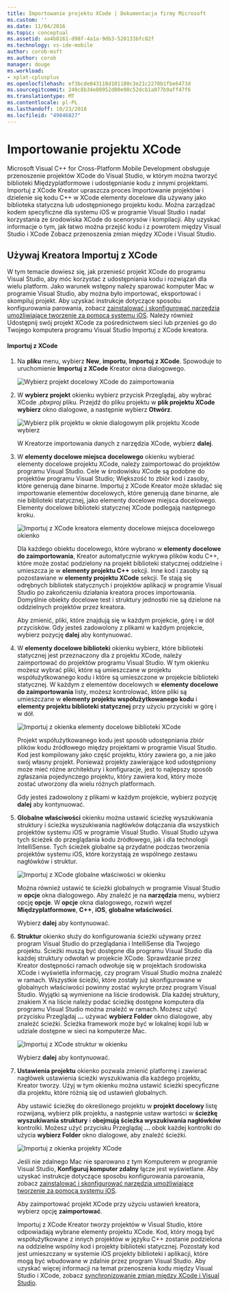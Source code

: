 ```yaml
---
title: Importowanie projektu XCode | Dokumentacja firmy Microsoft
ms.custom: ''
ms.date: 11/04/2016
ms.topic: conceptual
ms.assetid: aa4b8161-d98f-4a1a-9db3-520133bfc82f
ms.technology: vs-ide-mobile
author: corob-msft
ms.author: corob
manager: douge
ms.workload:
- xplat-cplusplus
ms.openlocfilehash: ef3bcde043118d101180c3e21c2278b1fbe6473d
ms.sourcegitcommit: 240c8b34e80952d00e90c52dcb1a077b9aff47f6
ms.translationtype: MT
ms.contentlocale: pl-PL
ms.lasthandoff: 10/23/2018
ms.locfileid: "49846827"
---
```

# <a name="import-an-xcode-project"></a>Importowanie projektu XCode
Microsoft Visual C++ for Cross-Platform Mobile Development obsługuje przenoszenie projektów XCode do Visual Studio, w którym można tworzyć biblioteki Międzyplatformowe i udostępnianie kodu z innymi projektami. Importuj z XCode Kreator upraszcza proces Importowanie projektów i dzielenie się kodu C++ w XCode elementy docelowe dla używany jako biblioteka statyczna lub udostępnionego projektu kodu. Można zarządzać kodem specyficzne dla systemu iOS w programie Visual Studio i nadal korzystania ze środowiska XCode do scenorysów i kompilacji. Aby uzyskać informacje o tym, jak łatwo można przejść kodu i z powrotem między Visual Studio i XCode Zobacz przenoszenia zmian między XCode i Visual Studio.  
  
## <a name="use-the-import-from-xcode-wizard"></a>Używaj Kreatora Importuj z XCode  
 W tym temacie dowiesz się, jak przenieść projekt XCode do programu Visual Studio, aby móc korzystać z udostępniania kodu i rozwiązań dla wielu platform. Jako warunek wstępny należy sparować komputer Mac w programie Visual Studio, aby można było importować, eksportować i skompiluj projekt. Aby uzyskać instrukcje dotyczące sposobu konfigurowania parowania, zobacz [zainstalować i skonfigurować narzędzia umożliwiające tworzenie za pomocą systemu iOS](../cross-platform/install-and-configure-tools-to-build-using-ios.md). Należy również Udostępnij swój projekt XCode za pośrednictwem sieci lub przenieś go do Twojego komputera programu Visual Studio Importuj z XCode kreatora.  
  
#### <a name="import-from-xcode"></a>Importuj z XCode  
  
1. Na **pliku** menu, wybierz **New**, **importu**, **Importuj z XCode**. Spowoduje to uruchomienie **Importuj z XCode** Kreator okna dialogowego.  
  
    ![Wybierz projekt docelowy XCode do zaimportowania](../cross-platform/media/cppmdd_u2_importxcode_choose.PNG "CPPMDD_U2_ImportXCode_Choose")  
  
2. W **wybierz projekt** okienku wybierz przycisk Przeglądaj, aby wybrać XCode *.pbxproj* pliku. Przejdź do pliku projektu w **plik projektu XCode wybierz** okno dialogowe, a następnie wybierz **Otwórz**.  
  
    ![Wybierz plik projektu w oknie dialogowym plik projektu Xcode wybierz](../cross-platform/media/cppmdd_u2_importxcode_browse.PNG "CPPMDD_U2_ImportXCode_Browse")  
  
    W Kreatorze importowania danych z narzędzia XCode, wybierz **dalej**.  
  
3. W **elementy docelowe miejsca docelowego** okienku wybierać elementy docelowe projektu XCode, należy zaimportować do projektów programu Visual Studio. Cele w środowisku XCode są podobne do projektów programu Visual Studio; Większość to zbiór kod i zasoby, które generują dane binarne. Importuj z XCode Kreator może składać się importowanie elementów docelowych, które generują dane binarne, ale nie biblioteki statycznej, jako elementy docelowe miejsca docelowego. Elementy docelowe biblioteki statycznej XCode podlegają następnego kroku.  
  
    ![Importuj z XCode kreatora elementy docelowe miejsca docelowego okienko](../cross-platform/media/cppmdd_u2_importxcode_destination.jpg "CPPMDD_U2_ImportXCode_Destination")  
  
    Dla każdego obiektu docelowego, które wybrano w **elementy docelowe do zaimportowania**, Kreator automatycznie wykrywa plików kodu C++, które może zostać podzielony na projekt biblioteki statycznej oddzielne i umieszcza je w **elementy projektu C++** sekcji. Inne kod i zasoby są pozostawiane w **elementy projektu XCode** sekcji. Te stają się odrębnych bibliotek statycznych i projektów aplikacji w programie Visual Studio po zakończeniu działania kreatora proces importowania. Domyślnie obiekty docelowe test i struktury jednostki nie są dzielone na oddzielnych projektów przez kreatora.  
  
    Aby zmienić, pliki, które znajdują się w każdym projekcie, górę i w dół przycisków. Gdy jesteś zadowolony z plikami w każdym projekcie, wybierz pozycję **dalej** aby kontynuować.  
  
4. W **elementy docelowe biblioteki** okienku wybierz, które biblioteki statycznej jest przeznaczony dla z projektu XCode, należy zaimportować do projektów programu Visual Studio. W tym okienku możesz wybrać pliki, które są umieszczane w projektu współużytkowanego kodu i które są umieszczone w projekcie biblioteki statycznej. W każdym z elementów docelowych w **elementy docelowe do zaimportowania** listy, możesz kontrolować, które pliki są umieszczane w **elementy projektu współużytkowanego kodu** i **elementy projektu biblioteki statycznej** przy użyciu przyciski w górę i w dół.  
  
    ![Importuj z okienka elementy docelowe biblioteki XCode](../cross-platform/media/cppmdd_u2_importxcode_library.jpg "CPPMDD_U2_ImportXCode_Library")  
  
    Projekt współużytkowanego kodu jest sposób udostępniania zbiór plików kodu źródłowego między projektami w programie Visual Studio. Kod jest kompilowany jako część projektu, który zawiera go, a nie jako swój własny projekt. Ponieważ projekty zawierające kod udostępniony może mieć różne architektury i konfiguracje, jest to najlepszy sposób zgłaszania pojedynczego projektu, który zawiera kod, który może zostać utworzony dla wielu różnych platformach.  
  
    Gdy jesteś zadowolony z plikami w każdym projekcie, wybierz pozycję **dalej** aby kontynuować.  
  
5. **Globalne właściwości** okienku można ustawić ścieżkę wyszukiwania struktury i ścieżka wyszukiwania nagłówków dołączania dla wszystkich projektów systemu iOS w programie Visual Studio. Visual Studio używa tych ścieżek do przeglądania kodu źródłowego, jak i dla technologii IntelliSense. Tych ścieżek globalne są przydatne podczas tworzenia projektów systemu iOS, które korzystają ze wspólnego zestawu nagłówków i struktur.  
  
    ![Importuj z XCode globalne właściwości w okienku](../cross-platform/media/cppmdd_u2_importxcode_global.jpg "CPPMDD_U2_ImportXCode_Global")  
  
    Można również ustawić te ścieżki globalnych w programie Visual Studio w **opcje** okna dialogowego. Aby znaleźć je na **narzędzia** menu, wybierz opcję **opcje**. W **opcje** okna dialogowego, rozwiń węzeł **Międzyplatformowe**, **C++**, **iOS**, **globalne właściwości**.  
  
    Wybierz **dalej** aby kontynuować.  
  
6. **Struktur** okienko służy do konfigurowania ścieżki używany przez program Visual Studio do przeglądania i IntelliSense dla Twojego projektu. Ścieżki muszą być dostępne dla programu Visual Studio dla każdej struktury odwołań w projekcie XCode. Sprawdzanie przez Kreator dostępności ramach odwołuje się w projektach środowiska XCode i wyświetla informację, czy program Visual Studio można znaleźć w ramach. Wszystkie ścieżki, które zostały już skonfigurowane w globalnych właściwości powinny zostać wykryte przez program Visual Studio. Wyjątki są wymienione na liście środowisk. Dla każdej struktury, znakiem X na liście należy podać ścieżkę dostępne komputera dla programu Visual Studio można znaleźć w ramach. Możesz użyć przycisku Przeglądaj **...**  używać **wybierz Folder** okno dialogowe, aby znaleźć ścieżki. Ścieżka framework może być w lokalnej kopii lub w udziale dostępne w sieci na komputerze Mac.  
  
    ![Importuj z XCode struktur w okienku](../cross-platform/media/cppmdd_u2_importxcode_frameworks.jpg "CPPMDD_U2_ImportXCode_Frameworks")  
  
    Wybierz **dalej** aby kontynuować.  
  
7. **Ustawienia projektu** okienko pozwala zmienić platformę i zawierać nagłówek ustawienia ścieżki wyszukiwania dla każdego projektu, Kreator tworzy. Użyj w tym okienku można ustawić ścieżki specyficzne dla projektu, które różnią się od ustawień globalnych.  
  
    Aby ustawić ścieżkę do określonego projektu w **projekt docelowy** listę rozwijaną, wybierz plik projektu, a następnie ustaw wartości w **ścieżkę wyszukiwania struktury** i **obejmują ścieżka wyszukiwania nagłówków** kontrolki. Możesz użyć przycisku Przeglądaj **...**  obok każdej kontrolki do użycia **wybierz Folder** okno dialogowe, aby znaleźć ścieżki.  
  
    ![Importuj z okienka projekty XCode](../cross-platform/media/cppmdd_u2_importxcode_projects.jpg "CPPMDD_U2_ImportXCode_Projects")  
  
    Jeśli nie zdalnego Mac nie sparowano z tym Komputerem w programie Visual Studio, **Konfiguruj komputer zdalny** łącze jest wyświetlane. Aby uzyskać instrukcje dotyczące sposobu konfigurowania parowania, zobacz [zainstalować i skonfigurować narzędzia umożliwiające tworzenie za pomocą systemu iOS](../cross-platform/install-and-configure-tools-to-build-using-ios.md).  
  
    Aby zaimportować projekt XCode przy użyciu ustawień kreatora, wybierz opcję **zaimportować**.  
  
   Importuj z XCode Kreator tworzy projektów w Visual Studio, które odpowiadają wybrane elementy projektu XCode. Kod, który mogą być współużytkowane z innych projektów w języku C++ zostanie podzielona na oddzielne wspólny kod i projekty biblioteki statycznej. Pozostały kod jest umieszczany w systemie iOS projekty biblioteki i aplikacji, które mogą być wbudowane w zdalnie przez program Visual Studio. Aby uzyskać więcej informacji na temat przenoszenia kodu między Visual Studio i XCode, zobacz [synchronizowanie zmian między XCode i Visual Studio](../cross-platform/sync-changes-between-xcode-and-visual-studio.md).